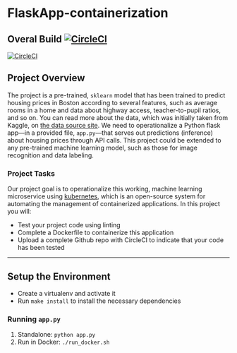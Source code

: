 # FlaskApp-containerization

## Overal Build [![CircleCI](https://circleci.com/gh/kartikrameshiyer/project-ml-microservice-kubernetes.svg?style=svg)](https://app.circleci.com/pipelines/github/kartikrameshiyer)

[![CircleCI](https://circleci.com/gh/kartikrameshiyer/project-ml-microservice-kubernetes.svg?style=shield)](https://app.circleci.com/pipelines/github/kartikrameshiyer)

## Project Overview

The project is a pre-trained, `sklearn` model that has been trained to predict housing prices in Boston according to several features, such as average rooms in a home and data about highway access, teacher-to-pupil ratios, and so on. You can read more about the data, which was initially taken from Kaggle, on [the data source site](https://www.kaggle.com/c/boston-housing). We need to operationalize a Python flask app—in a provided file, `app.py`—that serves out predictions (inference) about housing prices through API calls.
This project could be extended to any pre-trained machine learning model, such as those for image recognition and data labeling.

### Project Tasks

Our project goal is to operationalize this working, machine learning microservice using [kubernetes](https://kubernetes.io/), which is an open-source system for automating the management of containerized applications. In this project you will:

- Test your project code using linting
- Complete a Dockerfile to containerize this application
- Upload a complete Github repo with CircleCI to indicate that your code has been tested



---

## Setup the Environment

- Create a virtualenv and activate it
- Run `make install` to install the necessary dependencies

### Running `app.py`

1. Standalone: `python app.py`
2. Run in Docker: `./run_docker.sh`
